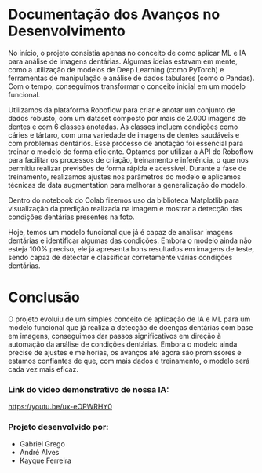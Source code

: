 # Documentação dos Avanços no Desenvolvimento 

No início, o projeto consistia apenas no conceito de como aplicar ML e IA para análise de imagens dentárias.  Algumas ideias estavam em mente, como a utilização de modelos de Deep Learning (como PyTorch) e ferramentas de manipulação e análise de dados tabulares (como o Pandas). Com o tempo, conseguimos transformar o conceito inicial em um modelo funcional.  

Utilizamos da plataforma Roboflow para criar e anotar um conjunto de dados robusto, com um dataset composto por mais de 2.000 imagens de dentes e com 6 classes anotadas. As classes incluem condições como cáries e tártaro, com uma variedade de imagens de dentes saudáveis e com problemas dentários. Esse processo de anotação foi essencial para treinar o modelo de forma eficiente. Optamos por utilizar a API do Roboflow para facilitar os processos de criação, treinamento e inferência, o que nos permitiu realizar previsões de forma rápida e acessível. Durante a fase de treinamento, realizamos ajustes nos parâmetros do modelo e aplicamos técnicas de data augmentation para melhorar a generalização do modelo. 

Dentro do notebook do Colab fizemos uso da biblioteca Matplotlib para visualização da predição realizada na imagem e mostrar a detecção das condições dentárias presentes na foto.

Hoje, temos um modelo funcional que já é capaz de analisar imagens dentárias e identificar algumas das condições. Embora o modelo ainda não esteja 100% preciso, ele já apresenta bons resultados em imagens de teste, sendo capaz de detectar e classificar corretamente várias condições dentárias. 

 

# Conclusão 

O projeto evoluiu de um simples conceito de aplicação de IA e ML para um modelo funcional que já realiza a detecção de doenças dentárias com base em imagens, conseguimos dar passos significativos em direção à automação da análise de condições dentárias. Embora o modelo ainda precise de ajustes e melhorias, os avanços até agora são promissores e estamos confiantes de que, com mais dados e treinamento, o modelo será cada vez mais eficaz. 

 

### Link do vídeo demonstrativo de nossa IA: 

https://youtu.be/ux-eOPWRHY0

### Projeto desenvolvido por:
- Gabriel Grego
- André Alves
- Kayque Ferreira
